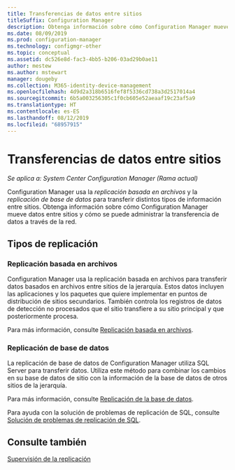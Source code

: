 ```yaml
---
title: Transferencias de datos entre sitios
titleSuffix: Configuration Manager
description: Obtenga información sobre cómo Configuration Manager mueve datos entre sitios y cómo se puede administrar la transferencia de datos a través de la red.
ms.date: 08/09/2019
ms.prod: configuration-manager
ms.technology: configmgr-other
ms.topic: conceptual
ms.assetid: dc526e8d-fac3-4bb5-b206-03ad29b0ae11
author: mestew
ms.author: mstewart
manager: dougeby
ms.collection: M365-identity-device-management
ms.openlocfilehash: 4d9d2a318b6516fef8f5336cd738a3d2517014a4
ms.sourcegitcommit: 6b5a003256305c1f0cb605e52aeaaf19c23af5a9
ms.translationtype: HT
ms.contentlocale: es-ES
ms.lasthandoff: 08/12/2019
ms.locfileid: "68957915"
---
```

# <a name="data-transfers-between-sites"></a>Transferencias de datos entre sitios

*Se aplica a: System Center Configuration Manager (Rama actual)*

Configuration Manager usa la *replicación basada en archivos* y la *replicación de base de datos* para transferir distintos tipos de información entre sitios. Obtenga información sobre cómo Configuration Manager mueve datos entre sitios y cómo se puede administrar la transferencia de datos a través de la red.  

## <a name="types-of-replication"></a>Tipos de replicación

### <a name="a-namebkmk_fileroute--file-based-replication"></a><a name="bkmk_fileroute" /> Replicación basada en archivos

Configuration Manager usa la replicación basada en archivos para transferir datos basados en archivos entre sitios de la jerarquía. Estos datos incluyen las aplicaciones y los paquetes que quiere implementar en puntos de distribución de sitios secundarios. También controla los registros de datos de detección no procesados que el sitio transfiere a su sitio principal y que posteriormente procesa.  

Para más información, consulte [Replicación basada en archivos](/sccm/core/plan-design/hierarchy/file-based-replication).

### <a name="a-namebkmk_dbrep--database-replication"></a><a name="bkmk_dbrep" /> Replicación de base de datos

La replicación de base de datos de Configuration Manager utiliza SQL Server para transferir datos. Utiliza este método para combinar los cambios en su base de datos de sitio con la información de la base de datos de otros sitios de la jerarquía.

Para más información, consulte [Replicación de la base de datos](/sccm/core/plan-design/hierarchy/database-replication).

Para ayuda con la solución de problemas de replicación de SQL, consulte [Solución de problemas de replicación de SQL](/sccm/core/servers/manage/replication/overview).

## <a name="see-also"></a>Consulte también

[Supervisión de la replicación](/sccm/core/servers/manage/monitor-replication)
